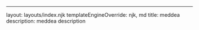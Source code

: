 ---
layout: layouts/index.njk
templateEngineOverride: njk, md
title: meddea
description: meddea description
